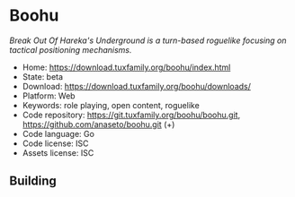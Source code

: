 # Boohu

_Break Out Of Hareka's Underground is a turn-based roguelike focusing on tactical positioning mechanisms._

- Home: https://download.tuxfamily.org/boohu/index.html
- State: beta
- Download: https://download.tuxfamily.org/boohu/downloads/
- Platform: Web
- Keywords: role playing, open content, roguelike
- Code repository: https://git.tuxfamily.org/boohu/boohu.git, https://github.com/anaseto/boohu.git (+)
- Code language: Go
- Code license: ISC
- Assets license: ISC

## Building
